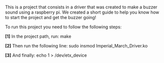 This is a project that consists in a driver that was created to make a buzzer sound using a raspberry pi.
We created a short guide to help you know how to start the project and get the buzzer going!

To run this project you need to follow the following steps:

**[1]** In the project path, run:
make

**[2]** Then run the following line:
sudo insmod Imperial_March_Driver.ko

**[3]** And finally:
echo 1 > /dev/etx_device

